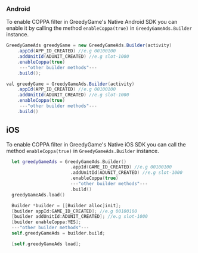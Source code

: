 

### Android

To enable COPPA filter in GreedyGame's Native Android SDK you can enable it by calling the method `enableCoppa(true)` in `GreedyGameAds.Builder` instance.

```Java tab= hl_lines="4"
GreedyGameAds greedyGame = new GreedyGameAds.Builder(activity)
    .appId(APP_ID_CREATED) //e.g 00100100
    .addUnitId(ADUNIT_CREATED) //e.g slot-1000
    .enableCoppa(true)
     ---"other builder methods"---
    .build();
```

```Java tab="Kotlin" hl_lines="4"
val greedyGame = GreedyGameAds.Builder(activity)
    .appId(APP_ID_CREATED) //e.g 00100100
    .addUnitId(ADUNIT_CREATED) //e.g slot-1000
    .enableCoppa(true)
     ---"other builder methods"---
    .build()
```

## **iOS**

To enable COPPA filter in GreedyGame's Native iOS SDK you can call the method `enableCoppa(true)` in `GreedyGameAds.Builder` instance.

```Swift tab= 
  let greedyGameAds = GreedyGameAds.Builder()
                        .appId(GAME_ID_CREATED) //e.g 00100100
                        .addUnitId(ADUNIT_CREATED) //e.g slot-1000
                        .enableCoppa(true)
                        ---"other builder methods"---
                        .build()
  greedyGameAds.load()
```

```Objective-C tab="Objective-C"
  Builder *builder = [[Builder alloc]init];
  [builder appId:GAME_ID_CREATED]; //e.g 00100100
  [builder addUnitId:ADUNIT_CREATED]; //e.g slot-1000
  [builder enableCoppa:YES];
  ---"other builder methods"---
  self.greedyGameAds = builder.build;

  [self.greedyGameAds load];
```